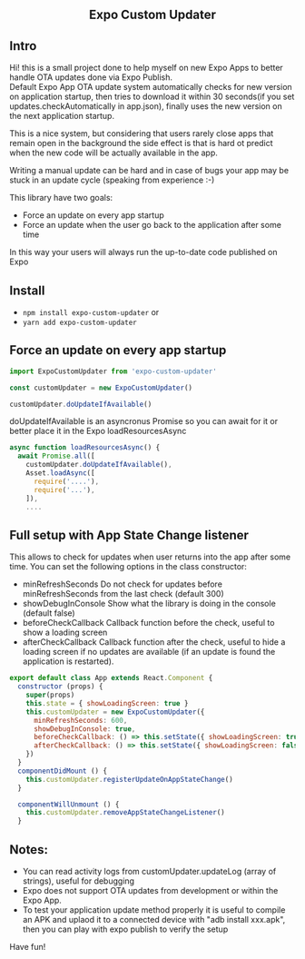 <h2 align="center">Expo Custom Updater</h2>

## Intro

Hi! this is a small project done to help myself on new Expo Apps to better handle OTA updates done via Expo Publish.  
Default Expo App OTA update system automatically checks for new version on application startup, 
then tries to download it within 30 seconds(if you set updates.checkAutomatically in app.json), finally uses the new version on the next application startup.  

This is a nice system, but considering that users rarely close apps that remain open in the background the side effect is that is hard ot predict when the new code will be actually available in the app.  

Writing a manual update can be hard and in case of bugs your app may be stuck in an update cycle (speaking from experience :-) 

This library have two goals:
* Force an update on every app startup
* Force an update when the user go back to the application after some time

In this way your users will always run the up-to-date code published on Expo

## Install

* `npm install expo-custom-updater` or
* `yarn add expo-custom-updater`

## Force an update on every app startup

```JavaScript
import ExpoCustomUpdater from 'expo-custom-updater'

const customUpdater = new ExpoCustomUpdater()

customUpdater.doUpdateIfAvailable()

```

doUpdateIfAvailable is an asyncronus Promise so you can await for it or better place it in the Expo loadResourcesAsync

```JavaScript
async function loadResourcesAsync() {
  await Promise.all([
    customUpdater.doUpdateIfAvailable(),
    Asset.loadAsync([
      require('....'),
      require('...'),
    ]),
    ....
```

## Full setup with App State Change listener 

This allows to check for updates when user returns into the app after some time.
You can set the following options in the class constructor:

* minRefreshSeconds Do not check for updates before minRefreshSeconds from the last check (default 300)
* showDebugInConsole Show what the library is doing in the console (default false)
* beforeCheckCallback Callback function before the check, useful to show a loading screen
* afterCheckCallback Callback function after the check, useful to hide a loading screen if no updates are available (if an update is found the application is restarted).

```JavaScript
export default class App extends React.Component {
  constructor (props) {
    super(props)
    this.state = { showLoadingScreen: true }
    this.customUpdater = new ExpoCustomUpdater({
      minRefreshSeconds: 600,
      showDebugInConsole: true,
      beforeCheckCallback: () => this.setState({ showLoadingScreen: true }),
      afterCheckCallback: () => this.setState({ showLoadingScreen: false })
    })
  }
  componentDidMount () {
    this.customUpdater.registerUpdateOnAppStateChange()
  }

  componentWillUnmount () {
    this.customUpdater.removeAppStateChangeListener()
  }

```

 ## Notes:
* You can read activity logs from customUpdater.updateLog (array of strings), useful for debugging
* Expo does not support OTA updates from development or within the Expo App.
* To test your application update method properly it is useful to compile an APK and uplaod it to a connected device with "adb install xxx.apk", then you can play with expo publish to verify the setup 

Have fun!